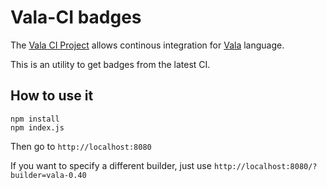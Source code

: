 # Vala-CI badges

The [Vala CI Project](http://paldo.org:8010/) allows continous integration for
[Vala](https://wiki.gnome.org/Projects/Vala) language.

This is an utility to get badges from the latest CI.

## How to use it

```shell
npm install
npm index.js
```

Then go to `http://localhost:8080`

If you want to specify a different builder, just use `http://localhost:8080/?builder=vala-0.40`
